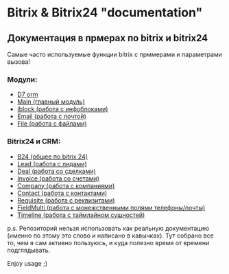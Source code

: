 # Bitrix & Bitrix24 "documentation"

## Документация в прмерах по bitrix и bitrix24

Самые часто используемые функции bitrix с прммерами и параметрами вызова!

### Модули:
- [D7 orm](/snippets/d7orm.php)
- [Main (главный модуль)](/snippets/main.php)
- [Iblock (работа с инфоблоками)](/snippets/iblock.php)
- [Email (работа с почтой)](/snippets/email.php)
- [File (работа с файлами)](/snippets/file.php)

### Bitrix24 и CRM:
- [B24 (общее по bitrix 24)](/snippets/b24.php)
- [Lead (работа с лидами)](/snippets/crm/lead.php)
- [Deal (работа со сделками)](/snippets/deal.php)
- [Invoice (работа со счетами)](/snippets/invoice.php)
- [Company (работа с компаниями)](/snippets/company.php)
- [Contact (работа с контактами)](/snippets/contact.php)
- [Requisite (работа с реквизитами)](/snippets/requisite.php)
- [FieldMulti (работа с монежственными полями телефоны/почты)](/snippets/fieldmulti.php)
- [Timeline (работа с таймлайном сущностей)](/snippets/timeline.php)

p.s. Репозиторий нельзя использовать как реальную документацию (именно по этому это слово и написано в кавычках). Тут собрано все то, чем я сам активно пользуюсь, и куда полезно время от времени подглядывать.

Enjoy usage ;)
